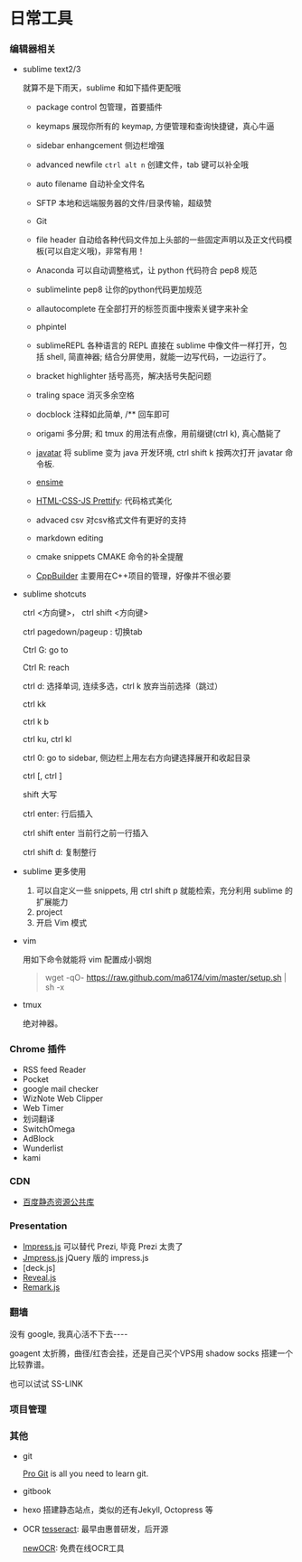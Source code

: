 # 日常工具

### 编辑器相关

- sublime text2/3

    就算不是下雨天，sublime 和如下插件更配哦
    - package control 包管理，首要插件
    - keymaps   展现你所有的 keymap, 方便管理和查询快捷键，真心牛逼
    - sidebar enhangcement 侧边栏增强
    - advanced newfile  `ctrl alt n` 创建文件，tab 键可以补全哦
    - auto filename 自动补全文件名
    - SFTP  本地和远端服务器的文件/目录传输，超级赞
    - Git
    - file header 自动给各种代码文件加上头部的一些固定声明以及正文代码模板(可以自定义哦)，非常有用！
    - Anaconda 可以自动调整格式，让 python 代码符合 pep8 规范
    - sublimelinte pep8 让你的python代码更加规范



    - allautocomplete  在全部打开的标签页面中搜索关键字来补全
    - phpintel


    - sublimeREPL  各种语言的 REPL 直接在 sublime 中像文件一样打开，包括 shell, 简直神器; 结合分屏使用，就能一边写代码，一边运行了。


    - bracket highlighter 括号高亮，解决括号失配问题
    - traling space 消灭多余空格
    - docblock  注释如此简单, /** 回车即可

    - origami   多分屏; 和 tmux 的用法有点像，用前缀键(ctrl k), 真心酷毙了

    - [javatar](https://javatar.readthedocs.org/en/latest/) 将 sublime 变为 java 开发环境, ctrl shift k 按两次打开 javatar 命令板.

    - [ensime](https://github.com/ensime/ensime-sublime)

    - [HTML-CSS-JS Prettify](https://packagecontrol.io/packages/HTML-CSS-JS%20Prettify): 代码格式美化
    - advaced csv 对csv格式文件有更好的支持
    - markdown editing
    - cmake snippets   CMAKE 命令的补全提醒
    - [CppBuilder](https://packagecontrol.io/packages/CppBuilder) 主要用在C++项目的管理，好像并不很必要


- sublime shotcuts

    ctrl <方向键>， ctrl shift <方向键>

    ctrl pagedown/pageup : 切换tab

    Ctrl G: go to

    Ctrl R: reach


    ctrl d: 选择单词, 连续多选，ctrl k 放弃当前选择（跳过）

    ctrl kk

    ctrl k b

    ctrl ku, ctrl kl

    ctrl 0: go to sidebar, 侧边栏上用左右方向键选择展开和收起目录

    ctrl [,  ctrl ]

    shift 大写

    ctrl enter: 行后插入

    ctrl shift enter 当前行之前一行插入

    ctrl shift d: 复制整行

- sublime 更多使用

    1. 可以自定义一些 snippets, 用 ctrl shift p 就能检索，充分利用 sublime 的扩展能力
    2. project
    3. 开启 Vim 模式
    




- vim

    用如下命令就能将 vim 配置成小钢炮
    > wget -qO- https://raw.github.com/ma6174/vim/master/setup.sh | sh -x



- tmux

    绝对神器。




### Chrome 插件

- RSS feed Reader
- Pocket
- google mail checker
- WizNote Web Clipper
- Web Timer
- 划词翻译
- SwitchOmega
- AdBlock
- Wunderlist
- kami

### CDN

- [百度静态资源公共库](http://cdn.code.baidu.com/)


### Presentation

- [Impress.js]() 可以替代 Prezi, 毕竟 Prezi 太贵了
- [Jmpress.js](http://jmpressjs.github.io/jmpress.js/#/home) jQuery 版的 impress.js
- [deck.js]
- [Reveal.js](http://lab.hakim.se/reveal-js/#/)
- [Remark.js](http://remarkjs.com/)


### 翻墙
没有 google, 我真心活不下去----

goagent 太折腾，曲径/红杏会挂，还是自己买个VPS用 shadow socks 搭建一个比较靠谱。

也可以试试 SS-LINK


### 项目管理



###  其他
- git

    [Pro Git](https://git-scm.com/book/en/v2) is all you need to learn git.
- gitbook
- hexo 搭建静态站点，类似的还有Jekyll, Octopress 等
- OCR
    [tesseract](https://github.com/tesseract-ocr/tesseract): 最早由惠普研发，后开源

    [newOCR](https://www.newocr.com/): 免费在线OCR工具

